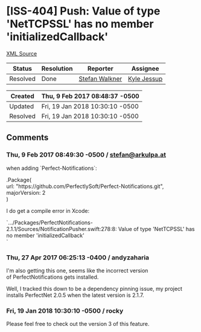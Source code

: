 # [ISS-404] Push: Value of type 'NetTCPSSL' has no member 'initializedCallback'

[XML Source](../xml/ISS-404.xml)
<p></p>





Status|Resolution|Reporter|Assignee
------|----------|--------|--------
Resolved|Done|[Stefan Walkner](stefan@arkulpa.at)|[Kyle Jessup]($kjessup)





Created|Thu, 9 Feb 2017 08:48:37 -0500
-------|--------------
Updated|Fri, 19 Jan 2018 10:30:10 -0500
Resolved|Fri, 19 Jan 2018 10:30:10 -0500


## Comments




### Thu, 9 Feb 2017 08:49:30 -0500 / stefan@arkulpa.at 

<p><p>when adding `Perfect-Notifications`:</p>

<p>        .Package(<br/>
            url: "https://github.com/PerfectlySoft/Perfect-Notifications.git",<br/>
            majorVersion: 2<br/>
        )</p>

<p>I do get a compile error in Xcode:</p>

<p>`.../Packages/PerfectNotifications-2.1.1/Sources/NotificationPusher.swift:278:8: Value of type 'NetTCPSSL' has no member 'initializedCallback'<br/>
`</p></p>


### Thu, 27 Apr 2017 06:25:13 -0400 / andyzaharia 

<p><p>I'm also getting this one, seems like the incorrect version of PerfectNotifications gets installed.</p>

<p>Well, I tracked this down to be a dependency pinning issue, my project installs PerfectNet 2.0.5 when the latest version is 2.1.7. </p></p>


### Fri, 19 Jan 2018 10:30:10 -0500 / rocky 

<p><p>Please feel free to check out the version 3 of this feature.</p></p>


